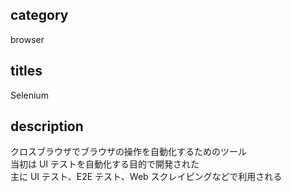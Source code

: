 ## category

browser

## titles

Selenium

## description

クロスブラウザでブラウザの操作を自動化するためのツール  
当初は UI テストを自動化する目的で開発された  
主に UI テスト、E2E テスト、Web スクレイピングなどで利用される
